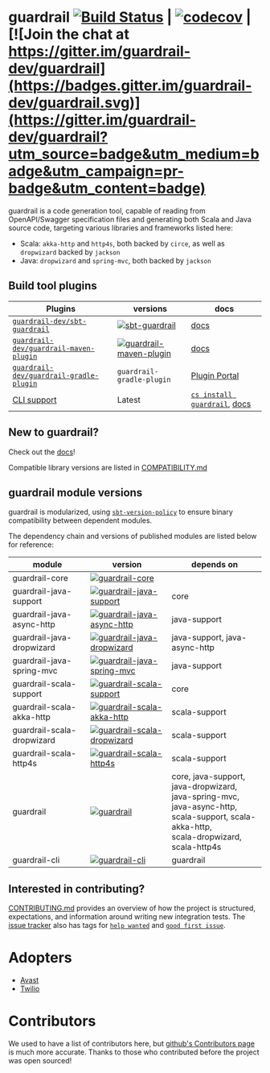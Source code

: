 guardrail [![Build Status](https://github.com/guardrail-dev/guardrail/workflows/CI/badge.svg)](https://github.com/guardrail-dev/guardrail/actions?query=workflow%3A%22CI%22) | [![codecov](https://codecov.io/gh/guardrail-dev/guardrail/branch/master/graph/badge.svg?token=ssLYYkVBgv)](https://codecov.io/gh/guardrail-dev/guardrail) | [![Join the chat at https://gitter.im/guardrail-dev/guardrail](https://badges.gitter.im/guardrail-dev/guardrail.svg)](https://gitter.im/guardrail-dev/guardrail?utm_source=badge&utm_medium=badge&utm_campaign=pr-badge&utm_content=badge)
===

guardrail is a code generation tool, capable of reading from OpenAPI/Swagger specification files and generating both Scala and Java source code, targeting various libraries and frameworks listed here:

- Scala: `akka-http` and `http4s`, both backed by `circe`, as well as `dropwizard` backed by `jackson`
- Java: `dropwizard` and `spring-mvc`, both backed by `jackson`

Build tool plugins
------------------

| Plugins | versions | docs |
|---|---|---|
| [`guardrail-dev/sbt-guardrail`](https://github.com/guardrail-dev/sbt-guardrail) | [![sbt-guardrail](https://maven-badges.herokuapp.com/maven-central/dev.guardrail/sbt-guardrail/badge.svg)](https://search.maven.org/search?q=g:dev.guardrail%20a:sbt-guardrail) | [docs](docs/plugins/sbt.md) |
| [`guardrail-dev/guardrail-maven-plugin`](https://github.com/guardrail-dev/guardrail-maven-plugin) | [![guardrail-maven-plugin](https://maven-badges.herokuapp.com/maven-central/dev.guardrail/guardrail-maven-plugin/badge.svg)](https://search.maven.org/search?q=g:dev.guardrail%20a:guardrail-maven-plugin) | [docs](docs/plugins/maven.md) |
| [`guardrail-dev/guardrail-gradle-plugin`](https://github.com/guardrail-dev/guardrail-gradle-plugin) | `guardrail-gradle-plugin` | [Plugin Portal](https://plugins.gradle.org/plugin/com.twilio.guardrail) | [docs](docs/plugins/gradle.md) |
| [CLI support](./modules/cli) | Latest | [`cs install guardrail`](https://get-coursier.io/docs/cli-install), [docs](docs/plugins/make.md) |

New to guardrail?
---

Check out the [docs](https://guardrail.dev/)!

Compatible library versions are listed in [COMPATIBILITY.md](COMPATIBILITY.md)

guardrail module versions
---

guardrail is modularized, using [`sbt-version-policy`](https://github.com/scalacenter/sbt-version-policy) to ensure binary compatibility between dependent modules.

The dependency chain and versions of published modules are listed below for reference:

| module  | version  | depends on |
|-----|-----|-----|
| guardrail-core | [![guardrail-core](https://maven-badges.herokuapp.com/maven-central/dev.guardrail/guardrail-core_2.12/badge.svg)](https://search.maven.org/search?q=g:dev.guardrail%20a:guardrail-core_2.12) |  |
| guardrail-java-support | [![guardrail-java-support](https://maven-badges.herokuapp.com/maven-central/dev.guardrail/guardrail-java-support_2.12/badge.svg)](https://search.maven.org/search?q=g:dev.guardrail%20a:guardrail-java-support_2.12) | core |
| guardrail-java-async-http | [![guardrail-java-async-http](https://maven-badges.herokuapp.com/maven-central/dev.guardrail/guardrail-java-async-http_2.12/badge.svg)](https://search.maven.org/search?q=g:dev.guardrail%20a:guardrail-java-async-http_2.12) | java-support |
| guardrail-java-dropwizard | [![guardrail-java-dropwizard](https://maven-badges.herokuapp.com/maven-central/dev.guardrail/guardrail-java-dropwizard_2.12/badge.svg)](https://search.maven.org/search?q=g:dev.guardrail%20a:guardrail-java-dropwizard_2.12) | java-support, java-async-http |
| guardrail-java-spring-mvc | [![guardrail-java-spring-mvc](https://maven-badges.herokuapp.com/maven-central/dev.guardrail/guardrail-java-spring-mvc_2.12/badge.svg)](https://search.maven.org/search?q=g:dev.guardrail%20a:guardrail-java-spring-mvc_2.12) | java-support |
| guardrail-scala-support | [![guardrail-scala-support](https://maven-badges.herokuapp.com/maven-central/dev.guardrail/guardrail-scala-support_2.12/badge.svg)](https://search.maven.org/search?q=g:dev.guardrail%20a:guardrail-scala-support_2.12) | core |
| guardrail-scala-akka-http | [![guardrail-scala-akka-http](https://maven-badges.herokuapp.com/maven-central/dev.guardrail/guardrail-scala-akka-http_2.12/badge.svg)](https://search.maven.org/search?q=g:dev.guardrail%20a:guardrail-scala-akka-http_2.12) | scala-support |
| guardrail-scala-dropwizard | [![guardrail-scala-dropwizard](https://maven-badges.herokuapp.com/maven-central/dev.guardrail/guardrail-scala-dropwizard_2.12/badge.svg)](https://search.maven.org/search?q=g:dev.guardrail%20a:guardrail-scala-dropwizard_2.12) | scala-support |
| guardrail-scala-http4s | [![guardrail-scala-http4s](https://maven-badges.herokuapp.com/maven-central/dev.guardrail/guardrail-scala-http4s_2.12/badge.svg)](https://search.maven.org/search?q=g:dev.guardrail%20a:guardrail-scala-http4s_2.12) | scala-support |
| guardrail | [![guardrail](https://maven-badges.herokuapp.com/maven-central/dev.guardrail/guardrail_2.12/badge.svg)](https://search.maven.org/search?q=g:dev.guardrail%20a:guardrail_2.12) | core, java-support, java-dropwizard,<br /> java-spring-mvc, java-async-http,<br /> scala-support, scala-akka-http,<br /> scala-dropwizard, scala-http4s |
| guardrail-cli | [![guardrail-cli](https://maven-badges.herokuapp.com/maven-central/dev.guardrail/guardrail-cli_2.12/badge.svg)](https://search.maven.org/search?q=g:dev.guardrail%20a:guardrail-cli_2.12) | guardrail |

Interested in contributing?
---

[CONTRIBUTING.md](CONTRIBUTING.md) provides an overview of how the project is structured, expectations, and information around writing new integration tests.
The [issue tracker](https://github.com/guardrail-dev/guardrail/issues) also has tags for [`help wanted`](https://github.com/guardrail-dev/guardrail/issues?q=is%3Aissue+is%3Aopen+label%3A%22help+wanted%22) and [`good first issue`](https://github.com/guardrail-dev/guardrail/issues?q=is%3Aissue+is%3Aopen+label%3A%22good+first+issue%22).

Adopters
========

- [Avast](https://www.avast.com/)
- [Twilio](https://www.twilio.com/)

Contributors
============

We used to have a list of contributors here, but [github's Contributors page](https://github.com/guardrail-dev/guardrail/graphs/contributors) is much more accurate. Thanks to those who contributed before the project was open sourced!

